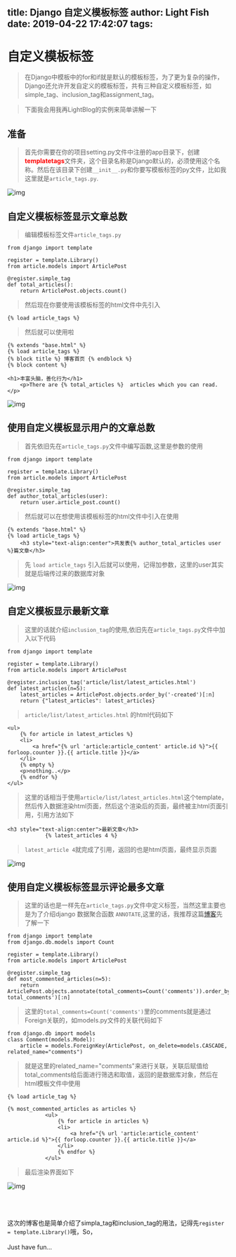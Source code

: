 title: Django 自定义模板标签
author: Light Fish
date: 2019-04-22 17:42:07
tags:
---
# 自定义模板标签

>在Django中模板中的for和if就是默认的模板标签，为了更为复杂的操作，Django还允许开发自定义的模板标签，共有三种自定义模板标签，如simple_tag、inclusion_tag和assignment_tag。

<!-- more -->

>下面我会用我再LightBlog的实例来简单讲解一下

## 准备

>首先你需要在你的项目setting.py文件中注册的app目录下，创建<font  style="color:red"><b>templatetags</b></font>文件夹，这个目录名称是Django默认的，必须使用这个名称。然后在该目录下创建`__init__.py`和你要写模板标签的py文件，比如我这里就是`article_tags.py`.

![img](http://qnpic.top/django_tags%5C1.jpg)

## 自定义模板标签显示文章总数

>编辑模板标签文件`article_tags.py`

```
from django import template

register = template.Library()
from article.models import ArticlePost

@register.simple_tag
def total_articles():
    return ArticlePost.objects.count()
```

>然后现在你要使用该模板标签的html文件中先引入

```
{% load article_tags %}
```

>然后就可以使用啦

```
{% extends "base.html" %}
{% load article_tags %}
{% block title %} 博客首页 {% endblock %}
{% block content %}

<h1>丰富头脑，善化行为</h1>
    <p>There are {% total_articles %}  articles which you can read.</p>
```

![img](http://qnpic.top/django_tags%5C2.jpg)

## 使用自定义模板显示用户的文章总数

>首先依旧先在`article_tags.py`文件中编写函数,这里是参数的使用

```
from django import template

register = template.Library()
from article.models import ArticlePost

@register.simple_tag
def author_total_articles(user):
    return user.article_post.count()
```

>然后就可以在想使用该模板标签的html文件中引入在使用

```
{% extends "base.html" %}
{% load article_tags %}
    <h3 style="text-align:center">共发表{% author_total_articles user %}篇文章</h3>
```

>先 `load article_tags` 引入后就可以使用，记得加参数，这里的user其实就是后端传过来的数据库对象

![img](http://qnpic.top/django_tags%5C3.jpg)

## 自定义模板显示最新文章

>这里的话就介绍`inclusion_tag`的使用,依旧先在`article_tags.py`文件中加入以下代码

```
from django import template

register = template.Library()
from article.models import ArticlePost

@register.inclusion_tag('article/list/latest_articles.html')
def latest_articles(n=5):
    latest_articles = ArticlePost.objects.order_by('-created')[:n]
    return {"latest_articles": latest_articles}
```

>`article/list/latest_articles.html` 的html代码如下

```
<ul>
    {% for article in latest_articles %}
    <li>
        <a href="{% url 'article:article_content' article.id %}">{{ forloop.counter }}.{{ article.title }}</a>
    </li>
    {% empty %}
    <p>nothing..</p>
    {% endfor %}
</ul>
```

>这里的话相当于使用`article/list/latest_articles.html`这个template，然后传入数据渲染html页面，然后这个渲染后的页面，最终被主html页面引用，引用方法如下

```
<h3 style="text-align:center">最新文章</h3>
            {% latest_articles 4 %}
```

>`latest_article 4`就完成了引用，返回的也是html页面，最终显示页面

![img](http://qnpic.top/django_tags%5C4.jpg)

## 使用自定义模板标签显示评论最多文章

>这里的话也是一样先在`article_tags.py`文件中定义标签，当然这里主要也是为了介绍django 数据聚合函数 `ANNOTATE`,这里的话，我推荐这篇[博客](https://www.cnblogs.com/wumingxiaoyao/p/7065471.html)先了解一下

```
from django import template
from django.db.models import Count 

register = template.Library()
from article.models import ArticlePost

@register.simple_tag
def most_commented_articles(n=5):
    return ArticlePost.objects.annotate(total_comments=Count('comments')).order_by('-total_comments')[:n]
```

>这里的`total_comments=Count('comments')`里的comments就是通过Foreign关联的，如models.py文件的关联代码如下

```
from django.db import models
class Comment(models.Model):
    article = models.ForeignKey(ArticlePost, on_delete=models.CASCADE, related_name="comments") 
```

>就是这里的related_name="comments"来进行关联，关联后赋值给total_comments给后面进行筛选和取值，返回的是数据库对象，然后在html模板文件中使用

```
{% load article_tag %}

{% most_commented_articles as articles %}
            <ul>
                {% for article in articles %}
                <li>
                    <a href="{% url 'article:article_content' article.id %}">{{ forloop.counter }}.{{ article.title }}</a>
                </li>
                {% endfor %}
            </ul>
```

>最后渲染界面如下

![img](http://qnpic.top/django_tags%5C5.jpg)

<br><br><br>这次的博客也是简单介绍了simpla_tag和inclusion_tag的用法，记得先`register = template.Library()`哦，So，<br><br>Just have fun...

